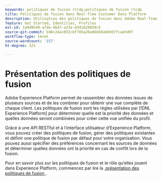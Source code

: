 ```yaml
---
keywords: politiques de fusion rtcdp;politiques de fusion rtcdp
title: Politiques de fusion dans Real-Time Customer Data Platform
description: Utilisation des politiques de fusion dans Adobe Real-Time Customer Data Platform
feature: Get Started, Identities, Profiles
exl-id: 1a9d9549-a7de-46d7-a23e-dd41829839c5
source-git-commit: b48c24ac032cbf785a26a86b50a669d7fcae5d97
workflow-type: tm+mt
source-wordcount: '157'
ht-degree: 32%

---
```


# Présentation des politiques de fusion

Adobe Experience Platform permet de rassembler des données issues de plusieurs sources et de les combiner pour obtenir une vue complète de chaque client. Les politiques de fusion sont les règles utilisées par [!DNL Experience Platform] pour déterminer quelle est la priorité des données et quelles données seront combinées pour créer cette vue unifiée du profil.

Grâce à une API RESTful et à l’interface utilisateur d’Experience Platform, vous pouvez créer des politiques de fusion, gérer des politiques existantes et définir une politique de fusion par défaut pour votre organisation. Vous pouvez aussi spécifier des préférences concernant les sources de données et déterminer quelles données ont la priorité en cas de conflit lors de la fusion.

Pour en savoir plus sur les politiques de fusion et le rôle qu’elles jouent dans Experience Platform, commencez par lire la [&#x200B; présentation des politiques de fusion &#x200B;](../../profile/merge-policies/overview.md).
